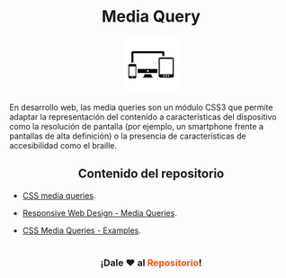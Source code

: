 <div align = "center">
    <h1><strong>Media Query</strong></h1>
</div>

<div align = "center">
    <img src="./img/responsive-design.svg"  width="100px" alt="Media Query">
</div>

<p> En desarrollo web, las media queries son un módulo CSS3 que permite adaptar la representación del contenido a características del dispositivo como la resolución de pantalla (por ejemplo, un smartphone frente a pantallas de alta definición) o la presencia de características de accesibilidad como el braille.</p>

<div align = "center">
<h2>Contenido del repositorio</h2>
</div>

* [CSS media queries](https://developer.mozilla.org/es/docs/Web/CSS/Media_Queries/Using_media_queries).

* [Responsive Web Design - Media Queries](https://www.w3schools.com/css/css_rwd_mediaqueries.asp).

* [CSS Media Queries - Examples](https://www.w3schools.com/css/css3_mediaqueries_ex.asp).


#

<!-- Links Redes sociales -->
<!-- [![Twitter: edinvd](https://img.shields.io/twitter/follow/edinvd?style=social)](https://twitter.com/edinvd) -->

<div align = "center">
    <h3 color="#FFC400">¡Dale ❤️ al <strong><font color="#ff4f00">Repositorio</font>!</h3>
</div>